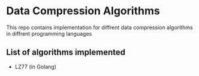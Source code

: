 # Data Compression Algorithms
This repo contains implementation for diffrent data compression algorithms in diffrent programming languages

## List of algorithms implemented
- LZ77 (in Golang)
